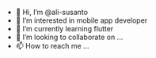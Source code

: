 - 👋 Hi, I’m @ali-susanto
- 👀 I’m interested in mobile app developer
- 🌱 I’m currently learning flutter
- 💞️ I’m looking to collaborate on ...
- 📫 How to reach me ...

<!---
ali-susanto/ali-susanto is a ✨ special ✨ repository because its `README.md` (this file) appears on your GitHub profile.
You can click the Preview link to take a look at your changes.
--->
